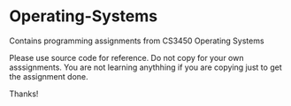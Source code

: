 # Operating-Systems
Contains programming assignments from CS3450 Operating Systems


Please use source code for reference. Do not copy for your own asssignments. You are not learning anythhing if you are copying just to get the assignment done.

Thanks!
